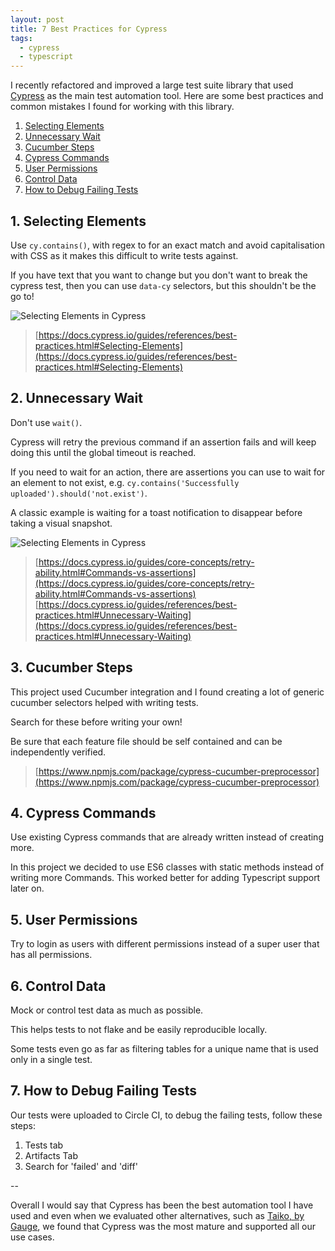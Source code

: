 ```yaml
---
layout: post
title: 7 Best Practices for Cypress
tags:
  - cypress
  - typescript
---
```


I recently refactored and improved a large test suite library that used [Cypress](https://www.cypress.io/) as the main test automation tool.
Here are some best practices and common mistakes I found for working with this library.

1. [Selecting Elements](#1-selecting-elements)
2. [Unnecessary Wait](#2-unnecessary-wait)
3. [Cucumber Steps](#3-cucumber-steps)
4. [Cypress Commands](#4-cypress-commands)
5. [User Permissions](#5-user-permissions)
6. [Control Data](#6-control-data)
7. [How to Debug Failing Tests](#7-how-to-debug-failing-tests)


## 1. Selecting Elements

Use `cy.contains()`, with regex to for an exact match and avoid capitalisation with CSS as it makes this difficult to write tests against.

If you have text that you want to change but you don't want to break the cypress test, then you can use `data-cy` selectors, but this shouldn't be the go to!

![Selecting Elements in Cypress]({{site.baseurl}}/img/cypress-1.png)
> [https://docs.cypress.io/guides/references/best-practices.html#Selecting-Elements](https://docs.cypress.io/guides/references/best-practices.html#Selecting-Elements)

## 2. Unnecessary Wait

Don't use `wait()`.

Cypress will retry the previous command if an assertion fails and will keep doing this until the global timeout is reached.

If you need to wait for an action, there are assertions you can use to wait for an element to not exist, e.g. `cy.contains('Successfully uploaded').should('not.exist')`.

A classic example is waiting for a toast notification to disappear before taking a visual snapshot.

![Selecting Elements in Cypress]({{site.baseurl}}/img/cypress-2.png)

> [https://docs.cypress.io/guides/core-concepts/retry-ability.html#Commands-vs-assertions](https://docs.cypress.io/guides/core-concepts/retry-ability.html#Commands-vs-assertions)
> [https://docs.cypress.io/guides/references/best-practices.html#Unnecessary-Waiting](https://docs.cypress.io/guides/references/best-practices.html#Unnecessary-Waiting)

## 3. Cucumber Steps
This project used Cucumber integration and I found creating a lot of generic cucumber selectors helped with writing tests.

Search for these before writing your own!

Be sure that each feature file should be self contained and can be independently verified.

> [https://www.npmjs.com/package/cypress-cucumber-preprocessor](https://www.npmjs.com/package/cypress-cucumber-preprocessor)

## 4. Cypress Commands

Use existing Cypress commands that are already written instead of creating more.

In this project we decided to use ES6 classes with static methods instead of writing more Commands. This worked better for adding Typescript support later on.

## 5. User Permissions

Try to login as users with different permissions instead of a super user that has all permissions.

## 6. Control Data

Mock or control test data as much as possible.

This helps tests to not flake and be easily reproducible locally.

Some tests even go as far as filtering tables for a unique name that is used only in a single test.

## 7. How to Debug Failing Tests

Our tests were uploaded to Circle CI, to debug the failing tests, follow these steps:

1. Tests tab
2. Artifacts Tab
3. Search for 'failed' and 'diff'


--

Overall I would say that Cypress has been the best automation tool I have used and even when we evaluated other alternatives, such as [Taiko, by Gauge](https://github.com/getgauge/taiko), we found that Cypress was the most mature and supported all our use cases.
